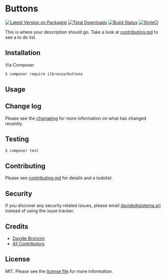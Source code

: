 # Buttons

[![Latest Version on Packagist][ico-version]][link-packagist]
[![Total Downloads][ico-downloads]][link-downloads]
[![Build Status][ico-travis]][link-travis]
[![StyleCI][ico-styleci]][link-styleci]

This is where your description should go. Take a look at [contributing.md](contributing.md) to see a to do list.

## Installation

Via Composer

``` bash
$ composer require ilbronza/buttons
```

## Usage

## Change log

Please see the [changelog](changelog.md) for more information on what has changed recently.

## Testing

``` bash
$ composer test
```

## Contributing

Please see [contributing.md](contributing.md) for details and a todolist.

## Security

If you discover any security related issues, please email davide@sistema.srl instead of using the issue tracker.

## Credits

- [Davide Bronzini][link-author]
- [All Contributors][link-contributors]

## License

MIT. Please see the [license file](license.md) for more information.

[ico-version]: https://img.shields.io/packagist/v/ilbronza/buttons.svg?style=flat-square
[ico-downloads]: https://img.shields.io/packagist/dt/ilbronza/buttons.svg?style=flat-square
[ico-travis]: https://img.shields.io/travis/ilbronza/buttons/master.svg?style=flat-square
[ico-styleci]: https://styleci.io/repos/12345678/shield

[link-packagist]: https://packagist.org/packages/ilbronza/buttons
[link-downloads]: https://packagist.org/packages/ilbronza/buttons
[link-travis]: https://travis-ci.org/ilbronza/buttons
[link-styleci]: https://styleci.io/repos/12345678
[link-author]: https://github.com/ilbronza
[link-contributors]: ../../contributors
